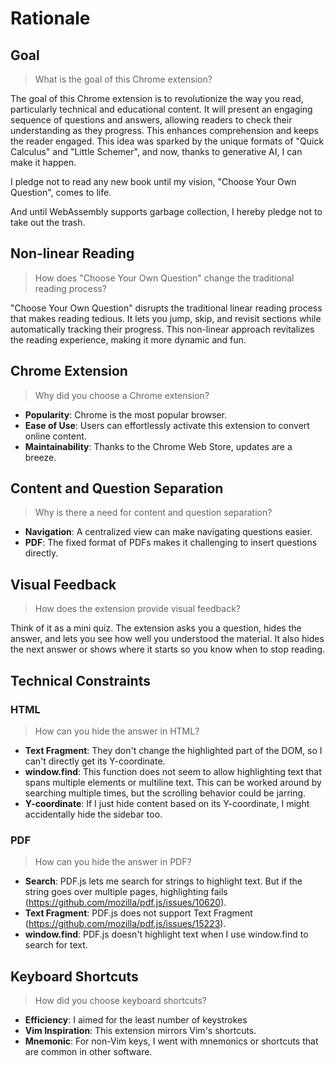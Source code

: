 # Rationale

## Goal

> What is the goal of this Chrome extension?

The goal of this Chrome extension is to revolutionize the way you read, particularly technical and educational content. It will present an engaging sequence of questions and answers, allowing readers to check their understanding as they progress. This enhances comprehension and keeps the reader engaged. This idea was sparked by the unique formats of "Quick Calculus" and "Little Schemer", and now, thanks to generative AI, I can make it happen.

I pledge not to read any new book until my vision, "Choose Your Own Question", comes to life.

And until WebAssembly supports garbage collection, I hereby pledge not to take out the trash.

## Non-linear Reading

> How does "Choose Your Own Question" change the traditional reading process?

"Choose Your Own Question" disrupts the traditional linear reading process that makes reading tedious. It lets you jump, skip, and revisit sections while automatically tracking their progress. This non-linear approach revitalizes the reading experience, making it more dynamic and fun.

## Chrome Extension

> Why did you choose a Chrome extension?

- **Popularity**: Chrome is the most popular browser.
- **Ease of Use**: Users can effortlessly activate this extension to convert online content.
- **Maintainability**: Thanks to the Chrome Web Store, updates are a breeze.

## Content and Question Separation

> Why is there a need for content and question separation?

- **Navigation**: A centralized view can make navigating questions easier.
- **PDF**: The fixed format of PDFs makes it challenging to insert questions directly.

## Visual Feedback

> How does the extension provide visual feedback?

Think of it as a mini quiz. The extension asks you a question, hides the answer, and lets you see how well you understood the material. It also hides the next answer or shows where it starts so you know when to stop reading.

## Technical Constraints

### HTML

> How can you hide the answer in HTML?

- **Text Fragment**: They don't change the highlighted part of the DOM, so I can't directly get its Y-coordinate.
- **window.find**: This function does not seem to allow highlighting text that spans multiple elements or multiline text. This can be worked around by searching multiple times, but the scrolling behavior could be jarring.
- **Y-coordinate**: If I just hide content based on its Y-coordinate, I might accidentally hide the sidebar too.

### PDF

> How can you hide the answer in PDF?

- **Search**: PDF.js lets me search for strings to highlight text. But if the string goes over multiple pages, highlighting fails (https://github.com/mozilla/pdf.js/issues/10620).
- **Text Fragment**: PDF.js does not support Text Fragment (https://github.com/mozilla/pdf.js/issues/15223).
- **window.find**: PDF.js doesn't highlight text when I use window.find to search for text.

## Keyboard Shortcuts

> How did you choose keyboard shortcuts?

- **Efficiency**: I aimed for the least number of keystrokes
- **Vim Inspiration**: This extension mirrors Vim's shortcuts.
- **Mnemonic**: For non-Vim keys, I went with mnemonics or shortcuts that are common in other software.
